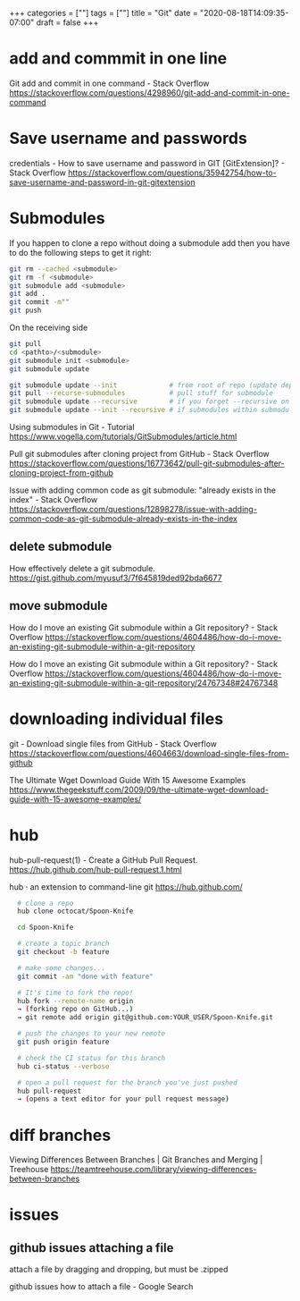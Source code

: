 +++
categories = [""]
tags = [""]
title = "Git"
date = "2020-08-18T14:09:35-07:00"
draft = false
+++

# add and commmit in one line
Git add and commit in one command - Stack Overflow
https://stackoverflow.com/questions/4298960/git-add-and-commit-in-one-command

# Save username and passwords
credentials - How to save username and password in GIT [GitExtension]? - Stack Overflow
https://stackoverflow.com/questions/35942754/how-to-save-username-and-password-in-git-gitextension

# Submodules

If you happen to clone a repo without doing a submodule add then you have
to do the following steps to get it right:

```bash
git rm --cached <submodule>
git rm -f <submodule>
git submodule add <submodule>
git add .
git commit -m""
git push
```

On the receiving side

```bash
git pull
cd <pathto>/<submodule>
git submodule init <submodule>
git submodule update
```

```bash
git submodule update --init             # from root of repo (update dep)
git pull --recurse-submodules           # pull stuff for submodule
git submodule update --recursive        # if you forget --recursive on clone
git submodule update --init --recursive # if submodules within submodules
```

Using submodules in Git - Tutorial
https://www.vogella.com/tutorials/GitSubmodules/article.html

Pull git submodules after cloning project from GitHub - Stack Overflow
https://stackoverflow.com/questions/16773642/pull-git-submodules-after-cloning-project-from-github

Issue with adding common code as git submodule: "already exists in the index" - Stack Overflow
https://stackoverflow.com/questions/12898278/issue-with-adding-common-code-as-git-submodule-already-exists-in-the-index

## delete submodule

How effectively delete a git submodule.
https://gist.github.com/myusuf3/7f645819ded92bda6677

## move submodule

How do I move an existing Git submodule within a Git repository? - Stack Overflow
https://stackoverflow.com/questions/4604486/how-do-i-move-an-existing-git-submodule-within-a-git-repository

How do I move an existing Git submodule within a Git repository? - Stack Overflow
https://stackoverflow.com/questions/4604486/how-do-i-move-an-existing-git-submodule-within-a-git-repository/24767348#24767348


# downloading individual files
git - Download single files from GitHub - Stack Overflow
https://stackoverflow.com/questions/4604663/download-single-files-from-github

The Ultimate Wget Download Guide With 15 Awesome Examples
https://www.thegeekstuff.com/2009/09/the-ultimate-wget-download-guide-with-15-awesome-examples/

# hub

hub-pull-request(1) - Create a GitHub Pull Request.
https://hub.github.com/hub-pull-request.1.html

hub · an extension to command-line git
https://hub.github.com/

```bash
  # clone a repo
  hub clone octocat/Spoon-Knife

  cd Spoon-Knife

  # create a topic branch
  git checkout -b feature

  # make some changes...
  git commit -am "done with feature"

  # It's time to fork the repo!
  hub fork --remote-name origin
  → (forking repo on GitHub...)
  → git remote add origin git@github.com:YOUR_USER/Spoon-Knife.git

  # push the changes to your new remote
  git push origin feature

  # check the CI status for this branch
  hub ci-status --verbose

  # open a pull request for the branch you've just pushed
  hub pull-request
  → (opens a text editor for your pull request message)
```

# diff branches

Viewing Differences Between Branches | Git Branches and Merging | Treehouse
https://teamtreehouse.com/library/viewing-differences-between-branches

# issues

## github issues attaching a file

attach a file by dragging and dropping, but must be .zipped

github issues how to attach a file - Google Search
[](https://www.google.com/search?q=github+issues+how+to+attach+a+file&rlz=1C1CHBF_enUS811US811&oq=github+issues+how+to+attach+a+file&aqs=chrome..69i57j69i64.7335j0j7&sourceid=chrome&ie=UTF-8)

